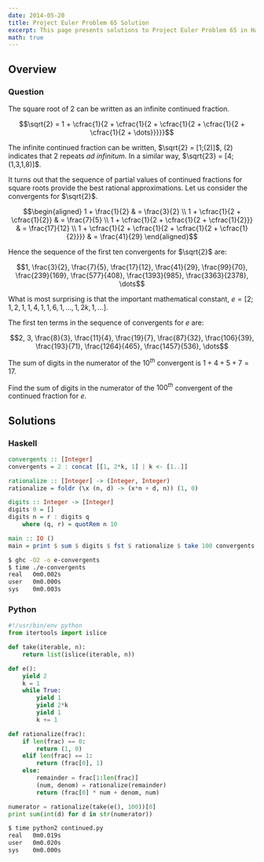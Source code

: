 ```yaml
---
date: 2014-05-20
title: Project Euler Problem 65 Solution
excerpt: This page presents solutions to Project Euler Problem 65 in Haskell and Python.
math: true
---
```



## Overview


### Question

The square root of 2 can be written as an infinite continued fraction.

$$\sqrt{2} = 1 + \cfrac{1}{2 + \cfrac{1}{2 + \cfrac{1}{2 + \cfrac{1}{2 + \cfrac{1}{2 + \dots}}}}}$$

The infinite continued fraction can be written, $\sqrt{2} = [1;(2)]$,
(2) indicates that 2 repeats *ad infinitum*. In a similar way,
$\sqrt{23} = [4;(1,3,1,8)]$.

It turns out that the sequence of partial values of continued fractions
for square roots provide the best rational approximations. Let us
consider the convergents for $\sqrt{2}$.

$$\begin{aligned}
1 + \frac{1}{2} & = \frac{3}{2} \\
1 + \cfrac{1}{2 + \cfrac{1}{2}} & = \frac{7}{5} \\
1 + \cfrac{1}{2 + \cfrac{1}{2 + \cfrac{1}{2}}} & = \frac{17}{12} \\
1 + \cfrac{1}{2 + \cfrac{1}{2 + \cfrac{1}{2 + \cfrac{1}{2}}}} & = \frac{41}{29}
\end{aligned}$$

Hence the sequence of the first ten convergents for $\sqrt{2}$ are:

$$1, \frac{3}{2}, \frac{7}{5}, \frac{17}{12}, \frac{41}{29}, \frac{99}{70}, \frac{239}{169}, \frac{577}{408}, \frac{1393}{985}, \frac{3363}{2378}, \dots$$

What is most surprising is that the important mathematical constant,
$e = [2; 1,2,1, 1,4,1, 1,6,1 , \dots , 1,2k,1, \dots]$.

The first ten terms in the sequence of convergents for $e$ are:

$$2, 3, \frac{8}{3}, \frac{11}{4}, \frac{19}{7}, \frac{87}{32}, \frac{106}{39}, \frac{193}{71}, \frac{1264}{465}, \frac{1457}{536}, \dots$$

The sum of digits in the numerator of the $10^{th}$ convergent is
$1+4+5+7=17$.

Find the sum of digits in the numerator of the $100^{th}$ convergent of
the continued fraction for $e$.






## Solutions

### Haskell

```haskell
convergents :: [Integer]
convergents = 2 : concat [[1, 2*k, 1] | k <- [1..]]

rationalize :: [Integer] -> (Integer, Integer)
rationalize = foldr (\x (n, d) -> (x*n + d, n)) (1, 0)

digits :: Integer -> [Integer]
digits 0 = []
digits n = r : digits q
    where (q, r) = quotRem n 10

main :: IO ()
main = print $ sum $ digits $ fst $ rationalize $ take 100 convergents
```


```bash
$ ghc -O2 -o e-convergents
$ time ./e-convergents
real   0m0.002s
user   0m0.000s
sys    0m0.003s
```



### Python

```python
#!/usr/bin/env python
from itertools import islice

def take(iterable, n):
    return list(islice(iterable, n))

def e():
    yield 2
    k = 1
    while True:
        yield 1
        yield 2*k
        yield 1
        k += 1

def rationalize(frac):
    if len(frac) == 0:
        return (1, 0)
    elif len(frac) == 1:
        return (frac[0], 1)
    else:
        remainder = frac[1:len(frac)]
        (num, denom) = rationalize(remainder)
        return (frac[0] * num + denom, num)

numerator = rationalize(take(e(), 100))[0]
print sum(int(d) for d in str(numerator))
```


```bash
$ time python2 continued.py
real   0m0.019s
user   0m0.020s
sys    0m0.000s
```



